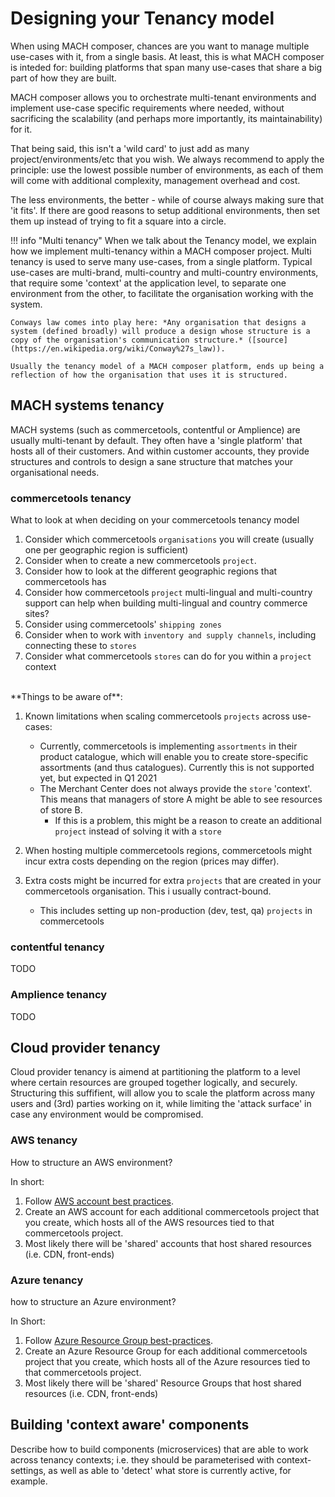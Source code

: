 # Designing your Tenancy model

When using MACH composer, chances are you want to manage multiple use-cases with it, from a single basis. At least, this is what MACH composer is inteded for: building platforms that span many use-cases that share a big part of how they are built. 

MACH composer allows you to orchestrate multi-tenant environments and implement use-case specific requirements where needed, without sacrificing the scalability (and perhaps more importantly, its maintainability) for it.

That being said, this isn't a 'wild card' to just add as many project/environments/etc that you wish. We always recommend to apply the principle: use the lowest possible number of environments, as each of them will come with additional complexity, management overhead and cost. 

The less environments, the better - while of course always making sure that 'it fits'. If there are good reasons to setup additional environments, then set them up instead of trying to fit a square into a circle.

!!! info "Multi tenancy"
    When we talk about the Tenancy model, we explain how we implement multi-tenancy within a MACH composer project. Multi tenancy is used to serve many use-cases, from a single platform. Typical use-cases are multi-brand, multi-country and multi-country environments, that require some 'context' at the application level, to separate one environment from the other, to facilitate the organisation working with the system.

    Conways law comes into play here: *Any organisation that designs a system (defined broadly) will produce a design whose structure is a copy of the organisation's communication structure.* ([source](https://en.wikipedia.org/wiki/Conway%27s_law)).

    Usually the tenancy model of a MACH composer platform, ends up being a reflection of how the organisation that uses it is structured.


## MACH systems tenancy

MACH systems (such as commercetools, contentful or Amplience) are usually multi-tenant by default. They often have a 'single platform' that hosts all of their customers. And within customer accounts, they provide structures and controls to design a sane structure that matches your organisational needs.


### commercetools tenancy

What to look at when deciding on your commercetools tenancy model

1. Consider which commercetools `organisations` you will create (usually one per geographic region is sufficient)
1. Consider when to create a new commercetools `project`.
1. Consider how to look at the different geographic regions that commercetools has
1. Consider how commercetools `project` multi-lingual and multi-country support can help when building multi-lingual and country commerce sites?
1. Consider using commercetools' `shipping zones`
1. Consider when to work with `inventory and supply channels`, including connecting these to `stores`
1. Consider what commercetools `stores` can do for you within a `project` context

<br/>
**Things to be aware of**:

1. Known limitations when scaling commercetools `projects` across use-cases:
    - Currently, commercetools is implementing `assortments` in their product catalogue, which will enable you to create store-specific assortments (and thus catalogues). Currently this is not supported yet, but expected in Q1 2021
    - The Merchant Center does not always provide the `store` 'context'. This means that managers of store A might be able to see resources of store B.
        - If this is a problem, this might be a reason to create an additional `project` instead of solving it with a `store`

1. When hosting multiple commercetools regions, commercetools might incur extra costs depending on the region (prices may differ).
1. Extra costs might be incurred for extra `projects` that are created in your commercetools organisation. This i usually contract-bound.
    - This includes setting up non-production (dev, test, qa) `projects` in commercetools


### contentful tenancy

TODO

### Amplience tenancy

TODO


## Cloud provider tenancy

Cloud provider tenancy is aimend at partitioning the platform to a level where certain resources are grouped together logically, and securely. Structuring this suffifient, will allow you to scale the platform across many users and (3rd) parties working on it, while limiting the 'attack surface' in case any environment would be compromised.


### AWS tenancy

How to structure an AWS environment?

In short:

1. Follow [AWS account best practices](https://aws.amazon.com/organizations/getting-started/best-practices/).
1. Create an AWS account for each additional commercetools project that you create, which hosts all of the AWS resources tied to that commercetools project.
1. Most likely there will be 'shared' accounts that host shared resources (i.e. CDN, front-ends)


### Azure tenancy

how to structure an Azure environment?

In Short:
1. Follow [Azure Resource Group best-practices](https://docs.microsoft.com/en-us/azure/cloud-adoption-framework/ready/azure-setup-guide/organize-resources?tabs=AzureManagementGroupsAndHierarchy).
1. Create an Azure Resource Group for each additional commercetools project that you create, which hosts all of the Azure resources tied to that commercetools project.
1. Most likely there will be 'shared' Resource Groups that host shared resources (i.e. CDN, front-ends)


## Building 'context aware' components

Describe how to build components (microservices) that are able to work across tenancy contexts; i.e. they should be parameterised with context-settings, as well as able to 'detect' what store is currently active, for example.
